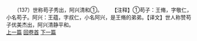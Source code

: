 　　（137）世称苟子秀出，阿兴清和①。
　　【注释】①苟子：王脩，字敬仁，小名苟子。阿兴：王蕴，字叔仁，小名阿兴，是王脩的弟弟。【译文】世人称赞苟子优美杰出，阿兴清静平和。
<br>[上一篇](08_136) [回卷首](08_000) [下一篇](08_138)
